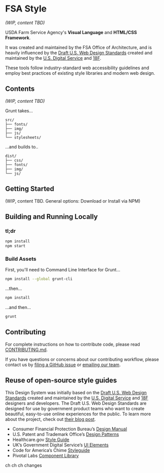 # FSA Style

*(WIP, content TBD)*

USDA Farm Service Agency's **Visual Language** and **HTML/CSS Framework**.

It was created and maintained by the FSA Office of Architecture, and is heavily influenced by the [Draft U.S. Web Design Standards](https://playbook.cio.gov/designstandards/) created and maintained by the [U.S. Digital Service](https://www.whitehouse.gov/digital/united-states-digital-service) and [18F](https://18f.gsa.gov/).

These tools follow industry-standard web accessibility guidelines and employ best practices of existing style libraries and modern web design.

## Contents

*(WIP, content TBD)*

Grunt takes...

```
src/
├── fonts/
├── img/
├── js/
└── stylesheets/
```
...and builds to..

```
dist/
├── css/
├── fonts/
├── img/
└── js/
```

## Getting Started

(WIP, content TBD. General options: Download or Install via NPM)

## Building and Running Locally

### tl;dr

```sh
npm install
npm start
```

### Build Assets

First, you'll need to Command Line Interface for Grunt...

```sh
npm install --global grunt-cli
```

...then...

```sh
npm install
```

...and then...

```sh
grunt
```

## Contributing

For complete instructions on how to contribute code, please read [CONTRIBUTING.md](CONTRIBUTING.md).

If you have questions or concerns about our contributing workflow, please contact us by [filing a GitHub issue](#https://github.com/usda=fsa/fsa-design-system/issues) or [emailing our team](#mailto:username@usda.gov).


## Reuse of open-source style guides

This Design System was initially based on the [Draft U.S. Web Design Standards](https://playbook.cio.gov/designstandards/) created and maintained by the [U.S. Digital Service](https://www.whitehouse.gov/digital/united-states-digital-service) and [18F](https://18f.gsa.gov/) designers and developers. The Draft U.S. Web Design Standards are designed for use by government product teams who want to create beautiful, easy-to-use online experiences for the public. To learn more about the project, check out [their blog post](https://18f.gsa.gov/2015/09/28/web-design-standards/).

* Consumer Financial Protection Bureau’s [Design Manual](https://cfpb.github.io/design-manual/)
* U.S. Patent and Trademark Office’s [Design Patterns](http://uspto.github.io/designpatterns/)
* Healthcare.gov [Style Guide](http://styleguide.healthcare.gov/)
* UK’s Government Digital Service’s [UI Elements](http://govuk-elements.herokuapp.com/)
* Code for America’s Chime [Styleguide](https://github.com/chimecms/chime-starter)
* Pivotal Labs [Component Library](http://styleguide.cfapps.io/)

ch ch ch changes

